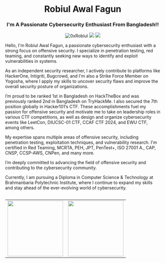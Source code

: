 <h1 align="center">Robiul Awal Fagun</h1>
<h3 align="center">I'm A Passionate Cybersecurity Enthusiast From Bangladesh!!</h3>
<p align="center"> <img src="https://komarev.com/ghpvc/?username=0xrobiul&label=Profile%20views&color=0e75b6&style=flat" alt="0xRobiul" />
<a href="https://0xrobiul.me"><img src="https://img.shields.io/badge/Portfolio-0xrobiul.me-red"></a>
<a href="https://blog.0xrobiul.me"><img src="https://img.shields.io/badge/Blog-blog.0xrobiul.me-red"></a><br>
<p>
Hello, I'm Robiul Awal Fagun, a passionate cybersecurity enthusiast with a strong focus on offensive security. I specialize in penetration testing, red teaming, and constantly seeking new ways to identify and exploit vulnerabilities in systems.

As an independent security researcher, I actively contribute to platforms like HackerOne, Intigriti, Bugcrowd, and I'm also a Strike Force Member on Yogosha, where I apply my skills to uncover security flaws and improve the overall security posture of organizations.

I’m proud to be ranked 1st in Bangladesh on HackTheBox and was previously ranked 2nd in Bangladesh on TryHackMe. I also secured the 7th position globally in Hacker101’s CTF. These accomplishments fuel my passion for offensive security and motivate me to take on leadership roles in various CTF competitions, as well as design and organize cybersecurity events like LeetCon, DIUCSC-01 CTF, CCAF CTF 2024, and EWU CTF, among others.

My expertise spans multiple areas of offensive security, including penetration testing, exploitation techniques, and vulnerability research. I'm certified in Red Teaming, MCRTA, PEH, JPT, PenTest+, ISO 27001 A., CAP, CNSP, CCSP-AWS, CNPen, and many more.

I’m deeply committed to advancing the field of offensive security and contributing to the cybersecurity community.

Currently, I am pursuing a Diploma in Computer Science & Technology at Brahmanbaria Polytechnic Institute, where I continue to expand my skills and stay ahead of the ever-evolving world of cybersecurity.
</p>

##
<p>
<a href="https://github.com/0xRobiul">
  <table>
    <tr>
      <td>
  <img height="180em" src="https://github-readme-stats.vercel.app/api?username=0xrobiul&theme=highcontrast&hide_border=false&include_all_commits=true&count_private=true" />
      </td>
      <td>
  <img height="180em" src="https://github-readme-streak-stats.herokuapp.com/?user=0xrobiul&theme=highcontrast&hide_border=false" />
      </td>
    </tr>
  </table>
</a>
</p>












